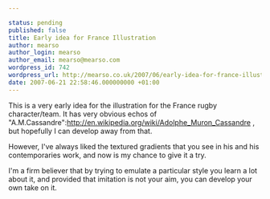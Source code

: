 ```yaml
---

status: pending
published: false
title: Early idea for France Illustration
author: mearso
author_login: mearso
author_email: mearso@mearso.com
wordpress_id: 742
wordpress_url: http://mearso.co.uk/2007/06/early-idea-for-france-illustration-2/
date: 2007-06-21 22:58:46.000000000 +01:00
---
```

This is a very early idea for the illustration for the France rugby character/team. It has very obvious echos of "A.M.Cassandre":http://en.wikipedia.org/wiki/Adolphe_Muron_Cassandre , but hopefully I can develop away from that.

However, I've always liked the textured gradients that you see in his and his contemporaries work, and now is my chance to give it a try. 

I'm a firm believer that by trying to emulate a particular style you learn a lot about it, and provided that imitation is not your aim, you can develop your own take on it.
